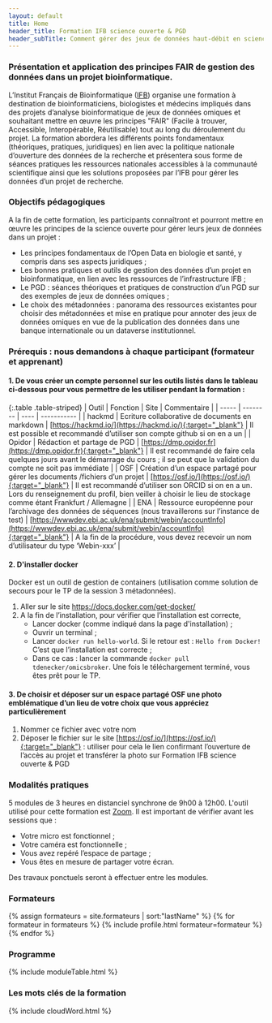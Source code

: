 ```yaml
---
layout: default
title: Home
header_title: Formation IFB science ouverte & PGD 
header_subTitle: Comment gérer des jeux de données haut-débit en sciences de la vie et de la santé 
---
```


### Présentation et application des principes FAIR de gestion des données dans un projet bioinformatique.

L’Institut Français de Bioinformatique ([IFB](https://www.france-bioinformatique.fr/)) organise une formation à destination de bioinformaticiens, biologistes et médecins impliqués dans des projets d’analyse bioinformatique de jeux de données omiques et souhaitant mettre en œuvre les principes "FAIR" (Facile à trouver, Accessible, Interopérable, Réutilisable) tout au long du déroulement du projet. La formation abordera les différents points fondamentaux (théoriques, pratiques, juridiques) en lien avec la politique nationale d’ouverture des données de la recherche et présentera sous forme de séances pratiques les ressources nationales accessibles à la communauté scientifique ainsi que les solutions proposées par l’IFB pour gérer les données d’un projet de recherche.

### Objectifs pédagogiques

A la fin de cette formation, les participants connaîtront et pourront mettre en œuvre les principes de la science ouverte pour gérer leurs jeux de données dans un projet :

- Les principes fondamentaux de l’Open Data en biologie et santé, y compris dans ses aspects juridiques ;
- Les bonnes pratiques et outils de gestion des données d’un projet en bioinformatique, en lien avec les ressources de l’infrastructure IFB ;
- Le PGD : séances théoriques et pratiques de construction d’un PGD sur des exemples de jeux de données omiques ;
- Le choix des métadonnées : panorama des ressources existantes pour choisir des métadonnées et mise en pratique pour annoter des jeux de données omiques en vue de la publication des données dans une banque internationale ou un dataverse institutionnel.

### Prérequis : nous demandons à chaque participant (formateur et apprenant) 

#### 1. De vous créer un compte personnel sur les outils listés dans le tableau ci-dessous pour vous permettre de les utiliser pendant la formation : 

{:.table .table-striped}
| Outil | Fonction | Site | Commentaire |
| ----- | -------- | ---- | ----------- |
| hackmd | Ecriture collaborative de documents en markdown | [https://hackmd.io/](https://hackmd.io/){:target="_blank"} | Il est possible et recommandé d’utiliser son compte github si on en a un |
| Opidor | Rédaction  et partage  de PGD | [https://dmp.opidor.fr](https://dmp.opidor.fr){:target="_blank"} | Il est recommandé de faire cela quelques jours avant le démarrage du cours ; il se peut que la validation du compte ne soit pas immédiate |
| OSF | Création d’un espace partagé pour gérer les documents /fichiers d’un projet | [https://osf.io/](https://osf.io/){:target="_blank"} | Il est recommandé d’utiliser son ORCID si on en a un. Lors du renseignement du profil, bien veiller à choisir le lieu de stockage comme étant Frankfurt / Allemagne |
| ENA | Ressource européenne pour l’archivage des données de séquences  (nous travaillerons sur l’instance de test) | [https://wwwdev.ebi.ac.uk/ena/submit/webin/accountInfo](https://wwwdev.ebi.ac.uk/ena/submit/webin/accountInfo){:target="_blank"} | A la fin de la procédure, vous devez recevoir un nom d’utilisateur du type ‘Webin-xxx’ |

#### 2. D'installer docker

Docker est un outil de gestion de containers (utilisation comme solution de secours pour le TP de la session 3 métadonnées). 

1. Aller sur le site https://docs.docker.com/get-docker/ 
2. A la fin de l’installation, pour vérifier que l’installation est correcte, 
   - Lancer docker (comme indiqué dans la page d'installation) ;
   - Ouvrir un terminal ;
   - Lancer `docker run hello-world`. Si le retour est : `Hello from Docker!` C’est que l’installation est correcte ;
   - Dans ce cas : lancer la commande `docker pull tdenecker/omicsbroker`. Une fois le téléchargement terminé, vous êtes prêt pour le TP.

#### 3. De choisir et déposer sur un espace partagé OSF une photo emblématique d’un lieu de votre choix que vous appréciez particulièrement

1. Nommer ce fichier avec votre nom
2. Déposer le fichier sur le site [https://osf.io/](https://osf.io/){:target="_blank"} : utiliser pour cela le lien confirmant l’ouverture de l’accès au projet et transférer la photo sur Formation IFB science ouverte & PGD 

### Modalités pratiques

5 modules de 3 heures en distanciel synchrone de 9h00 à 12h00. L'outil utilisé pour cette formation est [Zoom](https://zoom.us/). Il est important de vérifier avant les sessions que :

- Votre micro est fonctionnel ;
- Votre caméra est fonctionnelle ;
- Vous avez repéré l’espace de partage ;
- Vous êtes en mesure de partager votre écran.

Des travaux ponctuels seront à effectuer entre les modules.

### Formateurs

{% assign formateurs = site.formateurs | sort:"lastName" %}
{% for formateur in formateurs %}
{% include profile.html formateur=formateur %}
{% endfor %}

### Programme

{% include moduleTable.html %}  

### Les mots clés de la formation

{% include cloudWord.html %}
